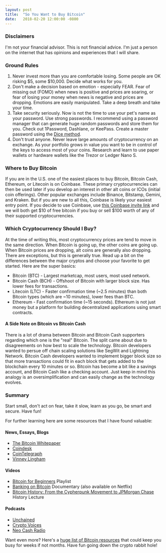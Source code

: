 ```yaml
---
layout: post
title:  "So You Want to Buy Bitcoin"
date:   2018-02-20 12:00:00 -0800
---
```


### Disclaimers

I'm not your financial advisor. This is not financial advice. I'm just a person on the internet that has opinions and experiences that I will share.

### Ground Rules

1. Never invest more than you are comfortable losing. Some people are OK risking $5, some $10,000. Decide what works for you.
2. Don't make a decision based on emotion - especially FEAR. Fear of missing out (FOMO) when news is positive and prices are soaring, or fear of losing your money when news is negative and prices are dropping. Emotions are easily manipulated. Take a deep breath and take your time.
3. Take security seriously. Now is not the time to use your pet's name as your password. Use strong passwords. I recommend using a password manager that can generate huge random passwords and store them for you. Check out 1Password, Dashlane, or KeePass. Create a master password using the [Dice method](https://www.eff.org/dice).
4. Don't trust anyone. Never leave large amounts of cryptocurrency on an exchange. As your portfolio grows in value you want to be in control of the keys to access most of your coins. Research and learn to use paper wallets or hardware wallets like the Trezor or Ledger Nano S.

### Where to Buy Bitcoin

If you are in the U.S. one of the easiest places to buy Bitcoin, Bitcoin Cash, Ethereum, or Litecoin is on Coinbase. These primary cryptocurrencies can then be used later if you develop an interest in other alt coins or ICOs (initial coin offerings). Other popular exchanges include Binance, Bitstamp, Gemini, and Kraken. But if you are new to all this, Coinbase is likely your easiest entry point. If you decide to use Coinbase, use [this Coinbase invite link](https://www.coinbase.com/join/52b0baea9daf6e3c400000b8) and we will both get $10 of free bitcoin if you buy or sell $100 worth of any of their supported cryptocurrencies.

### Which Cryptocurrency Should I Buy?

At the time of writing this, most cryptocurrency prices are tend to move in the same direction. When Bitcoin is going up, the other coins are going up. When Bitcoin prices are dropping, alt coins are generally also dropping. There are exceptions, but this is generally true. Read up a bit on the differences between the major cryptos and choose your favorite to get started. Here are the super basics:

* Bitcoin (BTC) - Largest marketcap, most users, most used network.
* Bitcoin Cash (BCH) - Offshoot of Bitcoin with larger block size. Has lower fees for transactions.
* Litecoin (LTC) - Faster confirmation time (~2.5 minutes) than both Bitcoin types (which are ~10 minutes), lower fees than BTC.
* Ethereum - Fast confirmation time (~15 seconds). Ethereum is not just money but a platform for building decentralized applications using smart contracts.

#### A Side Note on Bitcoin vs Bitcoin Cash

There is a lot of drama between Bitcoin and Bitcoin Cash supporters regarding which one is the "real" Bitcoin. The split came about due to disagreements on how best to scale the technology. Bitcoin developers wanted to persue off chain scaling solutions like SegWit and Lightning Network. Bitcoin Cash developers wanted to implement bigger block size so that more transactions could fit in each block that gets added to the blockchain every 10 minutes or so. Bitcoin has become a bit like a savings account, and Bitcoin Cash like a checking account. Just keep in mind this analogy is an oversimplification and can easily change as the technology evolves.

### Summary

Start small, don't act on fear, take it slow, learn as you go, be smart and secure. Have fun!

For further learning here are some resources that I have found valuable:

#### News, Essays, Blogs

* [The Bitcoin Whitepaper](http://lopp.net/pdf/bitcoin.pdf)
* [Coindesk](https://www.coindesk.com/)
* [CoinTelegraph](https://cointelegraph.com/)
* [Vinney Lingham](https://vinnylingham.com/)

#### Videos

* [Bitcoin for Beginners](https://www.youtube.com/playlist?list=PLPQwGV1aLnTuN6kdNWlElfr2tzigB9Nnj) Playlist
* [Banking on Bitcoin](https://youtu.be/ye6FNiDci38) Documentary (also available on Netflix)
* [Bitcoin History: From the Cypherpunk Movement to JPMorgan Chase](https://youtu.be/apYieuvnUaE) History Lecture

#### Podcasts

* [Unchained](https://www.forbes.com/podcasts/unchained/)
* [Crypto Voices](https://cryptovoices.com/episodes/)
* [Neo Cash Radio](http://neocashradio.com/)

Want even more? Here's a [huge list of Bitcoin resources](http://lopp.net/bitcoin.html) that could keep you busy for weeks if not months. Have fun going down the crypto rabbit hole!



